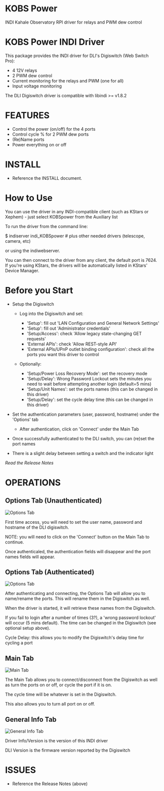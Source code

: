 # KOBS Power
INDI Kahale Observatory RPI driver for relays and PWM dew control

KOBS Power INDI Driver
=========================================
This package provides the INDI driver for DLI's Digiswitch (Web Switch Pro):
- 4 12V relays
- 2 PWM dew control
- Current monitoring for the relays and PWM (one for all)
- Input voltage monitoring 

The DLI Digiswitch driver is compatible with libindi >= v1.8.2

FEATURES
========
- Control the power (on/off) for the 4 ports
- Control cycle % for 2 PWM dew ports
- (Re)Name ports
- Power everything on or off

INSTALL
=======
- Reference the INSTALL document.

How to Use
==========

You can use the driver in any INDI-compatible client (such as KStars or Xephem) - just select 
KOBSpower from the Auxiliary list

To run the driver from the command line:

$ indiserver indi_KOBSpower # plus other needed drivers (telescope, camera, etc)

or using the indiwebserver.

You can then connect to the driver from any client, the default port is 7624.
If you're using KStars, the drivers will be automatically listed in KStars' Device Manager.

Before you Start
================

- Setup the Digiswitch

  - Log into the Digiswitch and set:
    - 'Setup': fill out 'LAN Configuration and General Network Settings'
    - 'Setup': fill out 'Administrator credentials'
    - 'Setup/Access':  check 'Allow legacy state-changing GET requests'
    - 'External APIs': check 'Allow REST-style API'
    - 'External APIs/UPnP outlet binding configuration': check all the ports you want this driver to control

  - Optionally:
    - 'Setup/Power Loss Recovery Mode': set the recovery mode
    - 'Setup/Delay': Wrong Password Lockout sets the minutes you need to wait before attempting another login (default=5 mins)
    - 'Setup/Unit Names': set the ports names (this can be changed in this driver)
    - 'Setup/Delay': set the cycle delay time (this can be changed in this driver)

- Set the authentication parameters (user, password, hostname) under the 'Options' tab
  - After authentication, click on 'Connect' under the Main Tab
- Once successfully authenticated to the DLI switch, you can (re)set the port names
- There is a slight delay between setting a switch and the indicator light

*Read the Release Notes*

OPERATIONS
==========

Options Tab (Unauthenticated)
-----------

![Options Tab](Assets/OptionsTab-initial.jpeg)

First time access, you will need to set the user name, password and hostname of the DLI digiswitch.  

NOTE: you will need to click on the 'Connect' button on the Main Tab to continue.

Once authenticaled, the authentication fields will disappear and the port names fields will appear.


Options Tab (Authenticated)
-----------

![Options Tab](Assets/OptionsTab-authenticated.jpeg)

After authenticating and connecting, the Options Tab will allow you to name/rename the ports.  This will rename them in the Digiswitch as well.

When the driver is started, it will retrieve these names from the Digiswitch.

If you fail to login after a number of times (3?), a 'wrong password lockout' will occur (5 mins default).  The time can be changed in the Digiswitch (see optional setup above).

Cycle Delay: this allows you to modify the Digiswitch's delay time for cycling a port


Main Tab
--------

![Main Tab](Assets/MainTab.jpeg)

The Main Tab allows you to connect/disconnect from the Digiswitch as well as turn the ports on or off, or cycle the port if it is on.

The cycle time will be whatever is set in the Digiswitch.

This also allows you to turn all port on or off.

General Info Tab
----------------

![General Info Tab](Assets/GeneralInfoTab.jpeg)

Driver Info/Version is the version of this INDI driver

DLI Version is the firmware version reported by the Digiswitch


ISSUES
============
- Reference the Release Notes (above)



